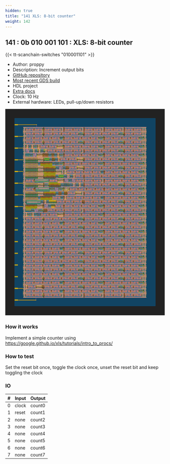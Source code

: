 ```yaml
---
hidden: true
title: "141 XLS: 8-bit counter"
weight: 142
---
```


## 141 : 0b 010 001 101 : XLS: 8-bit counter

{{< tt-scanchain-switches "010001101" >}}

* Author: proppy
* Description: Increment output bits
* [GitHub repository](https://github.com/proppy/tt02-xls-counter)
* [Most recent GDS build](https://github.com/proppy/tt02-xls-counter/actions/runs/3728611750)
* HDL project
* [Extra docs](https://github.com/proppy/tt02-xls-counter/blob/main/README.md)
* Clock: 10 Hz
* External hardware: LEDs, pull-up/down resistors

![picture](images/counter.svg)

### How it works

Implement a simple counter using https://google.github.io/xls/tutorials/intro_to_procs/

### How to test

Set the reset bit once, toggle the clock once, unset the reset bit and keep toggling the clock

### IO

| # | Input        | Output       |
|---|--------------|--------------|
| 0 | clock  | count0 |
| 1 | reset  | count1 |
| 2 | none  | count2 |
| 3 | none  | count3 |
| 4 | none  | count4 |
| 5 | none  | count5 |
| 6 | none  | count6 |
| 7 | none  | count7 |
